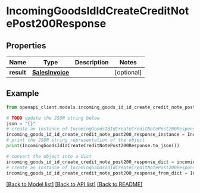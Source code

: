 # IncomingGoodsIdIdCreateCreditNotePost200Response


## Properties

Name | Type | Description | Notes
------------ | ------------- | ------------- | -------------
**result** | [**SalesInvoice**](SalesInvoice.md) |  | [optional] 

## Example

```python
from openapi_client.models.incoming_goods_id_id_create_credit_note_post200_response import IncomingGoodsIdIdCreateCreditNotePost200Response

# TODO update the JSON string below
json = "{}"
# create an instance of IncomingGoodsIdIdCreateCreditNotePost200Response from a JSON string
incoming_goods_id_id_create_credit_note_post200_response_instance = IncomingGoodsIdIdCreateCreditNotePost200Response.from_json(json)
# print the JSON string representation of the object
print(IncomingGoodsIdIdCreateCreditNotePost200Response.to_json())

# convert the object into a dict
incoming_goods_id_id_create_credit_note_post200_response_dict = incoming_goods_id_id_create_credit_note_post200_response_instance.to_dict()
# create an instance of IncomingGoodsIdIdCreateCreditNotePost200Response from a dict
incoming_goods_id_id_create_credit_note_post200_response_from_dict = IncomingGoodsIdIdCreateCreditNotePost200Response.from_dict(incoming_goods_id_id_create_credit_note_post200_response_dict)
```
[[Back to Model list]](../README.md#documentation-for-models) [[Back to API list]](../README.md#documentation-for-api-endpoints) [[Back to README]](../README.md)


